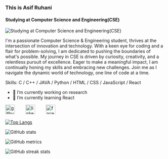 ### This is Asif Ruhani
#### Studying at Computer Science and Engineering(CSE)
![Studying at Computer Science and Engineering(CSE)](https://scontent.fdac149-1.fna.fbcdn.net/v/t39.30808-6/441518387_1116428886288421_4876926325845436158_n.jpg?_nc_cat=100&ccb=1-7&_nc_sid=5f2048&_nc_eui2=AeELKExSWof10Hb3uvTXImZ_lyd8foobKsiXJ3x-ihsqyOC6x9wBk4969iAInNPNi5wvnCUcXM8YGZeYdzSv9pbq&_nc_ohc=I3xueSsDywsQ7kNvgELO-xw&_nc_ht=scontent.fdac149-1.fna&oh=00_AYARPjNzkMH4vsCsCMyUbbuWebHCONllqo07QlWyDSCgxA&oe=666F50AB)

I'm a passionate Computer Science & Engineering student, thrives at the intersection of innovation and technology. With a keen eye for coding and a flair for problem-solving, I am dedicated to pushing the boundaries of what's possible. My journey in CSE is driven by curiosity, creativity, and a relentless pursuit of excellence. Eager to make a meaningful impact, I am continually honing my skills and embracing new challenges. Join me as I navigate the dynamic world of technology, one line of code at a time.

Skills: C / C++ / JAVA / Python / HTML / CSS / JavaScript / React

- 🔭 I’m currently working on research 
- 🌱 I’m currently learning React


[<img src='https://cdn.jsdelivr.net/npm/simple-icons@3.0.1/icons/github.svg' alt='github' style='height:30px;width:30px;margin-right:30px;'>](https://github.com/Asif-Ruhani)
[<img src='https://cdn.jsdelivr.net/npm/simple-icons@3.0.1/icons/linkedin.svg' alt='linkedin' style='height:30px;width:30px;margin-right:30px;'>](https://www.linkedin.com/in/asif-ruhani-b53884251/)
[<img src='https://cdn.jsdelivr.net/npm/simple-icons@3.0.1/icons/facebook.svg' alt='facebook' style='height:30px;width:30px;margin-right:30px;'>](https://www.facebook.com/asif.ruhani.58)
 

[![Top Langs](https://github-readme-stats.vercel.app/api/top-langs/?username=Asif-Ruhani)](https://github.com/anuraghazra/github-readme-stats)

![GitHub stats](https://github-readme-stats.vercel.app/api?username=Asif-Ruhani&show_icons=true)  

![GitHub metrics](https://metrics.lecoq.io/Asif-Ruhani)  

![GitHub streak stats](https://streak-stats.demolab.com/?user=Asif-Ruhani)  

